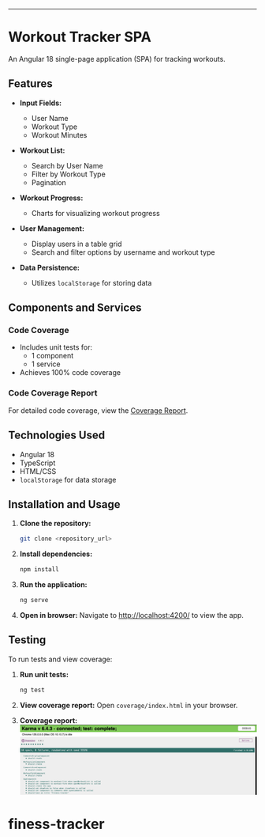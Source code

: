 ---

# Workout Tracker SPA

An Angular 18 single-page application (SPA) for tracking workouts.

## Features

- **Input Fields:**

  - User Name
  - Workout Type
  - Workout Minutes

- **Workout List:**

  - Search by User Name
  - Filter by Workout Type
  - Pagination

- **Workout Progress:**

  - Charts for visualizing workout progress

- **User Management:**

  - Display users in a table grid
  - Search and filter options by username and workout type

- **Data Persistence:**
  - Utilizes `localStorage` for storing data

## Components and Services

### Code Coverage

- Includes unit tests for:
  - 1 component
  - 1 service
- Achieves 100% code coverage

### Code Coverage Report

For detailed code coverage, view the [Coverage Report](coverage/index.html).

## Technologies Used

- Angular 18
- TypeScript
- HTML/CSS
- `localStorage` for data storage

## Installation and Usage

1. **Clone the repository:**

   ```bash
   git clone <repository_url>
   ```

2. **Install dependencies:**

   ```bash
   npm install
   ```

3. **Run the application:**

   ```bash
   ng serve
   ```

4. **Open in browser:**
   Navigate to [http://localhost:4200/](http://localhost:4200/) to view the app.

## Testing

To run tests and view coverage:

1. **Run unit tests:**

   ```bash
   ng test
   ```

2. **View coverage report:**
   Open `coverage/index.html` in your browser.

3. **Coverage report:**
   ![Screenshot](screenshot.png)

# finess-tracker
